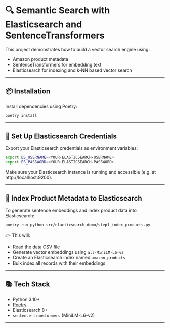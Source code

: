 # 🔍 Semantic Search with Elasticsearch and SentenceTransformers

This project demonstrates how to build a vector search engine using:
- Amazon product metadata
- SentenceTransformers for embedding text
- Elasticsearch for indexing and k-NN based vector search

---

## 📦 Installation

Install dependencies using Poetry:

```bash
poetry install
```

---

## 🔐 Set Up Elasticsearch Credentials

Export your Elasticsearch credentials as environment variables:

```bash
export ES_USERNAME=<YOUR-ELASTICSEARCH-USERNAME>
export ES_PASSWORD=<YOUR-ELASTICSEARCH-PASSWORD>
```

Make sure your Elasticsearch instance is running and accessible (e.g. at http://localhost:9200).

---

## 🧠 Index Product Metadata to Elasticsearch

To generate sentence embeddings and index product data into Elasticsearch:

```bash
poetry run python src/elacticsearch_demo/step1_index_products.py
```

👉 This will:
- Read the data CSV file
- Generate vector embeddings using `all-MiniLM-L6-v2`
- Create an Elasticsearch index named `amazon_products`
- Bulk index all records with their embeddings

---

## 📚 Tech Stack

- Python 3.10+
- [Poetry](https://python-poetry.org/)
- Elasticsearch 8+
- `sentence-transformers` (MiniLM-L6-v2)

---